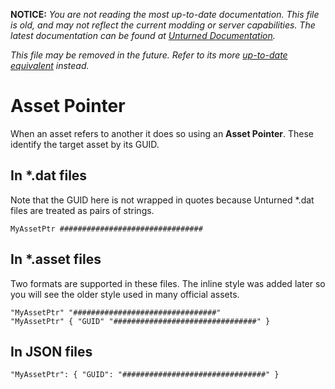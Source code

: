 **NOTICE:** *You are not reading the most up-to-date documentation. This file is old, and may not reflect the current modding or server capabilities. The latest documentation can be found at [Unturned Documentation](https://docs.smartlydressedgames.com/).*

*This file may be removed in the future. Refer to its more [up-to-date equivalent](https://docs.smartlydressedgames.com/en/stable/data/asset-ptr.html) instead.*

Asset Pointer
=============

When an asset refers to another it does so using an __Asset Pointer__. These identify the target asset by its GUID.

In \*.dat files
---------------

Note that the GUID here is not wrapped in quotes because Unturned \*.dat files are treated as pairs of strings.

	MyAssetPtr ################################

In \*.asset files
-----------------

Two formats are supported in these files. The inline style was added later so you will see the older style used in many official assets.

	"MyAssetPtr" "################################"
	"MyAssetPtr" { "GUID" "################################" }

In JSON files
-------------

	"MyAssetPtr": { "GUID": "################################" }
